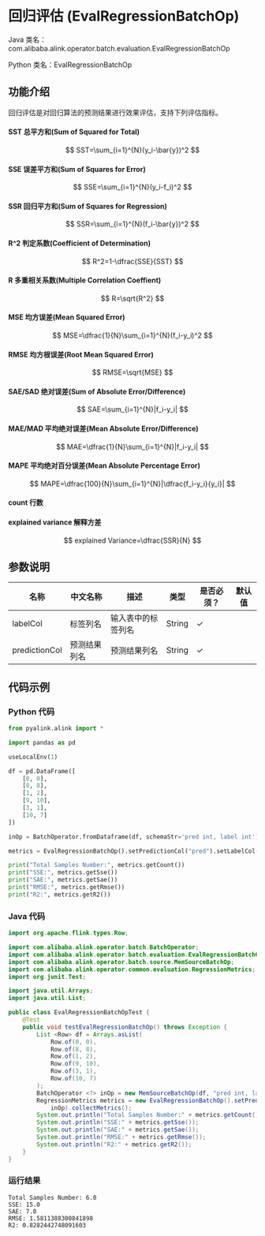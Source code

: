 # 回归评估 (EvalRegressionBatchOp)
Java 类名：com.alibaba.alink.operator.batch.evaluation.EvalRegressionBatchOp

Python 类名：EvalRegressionBatchOp


## 功能介绍
回归评估是对回归算法的预测结果进行效果评估，支持下列评估指标。

#### SST	 总平方和(Sum of Squared for Total)
$$ SST=\sum_{i=1}^{N}(y_i-\bar{y})^2 $$


#### SSE	 误差平方和(Sum of Squares for Error)
$$ SSE=\sum_{i=1}^{N}(y_i-f_i)^2 $$


#### SSR	 回归平方和(Sum of Squares for Regression)
$$ SSR=\sum_{i=1}^{N}(f_i-\bar{y})^2 $$


#### R^2	判定系数(Coefficient of Determination)
$$ R^2=1-\dfrac{SSE}{SST} $$


#### R	 多重相关系数(Multiple Correlation Coeffient)
$$ R=\sqrt{R^2} $$


#### MSE 均方误差(Mean Squared Error)
$$ MSE=\dfrac{1}{N}\sum_{i=1}^{N}(f_i-y_i)^2 $$


#### RMSE	均方根误差(Root Mean Squared Error)
$$ RMSE=\sqrt{MSE} $$


#### SAE/SAD 绝对误差(Sum of Absolute Error/Difference)
$$ SAE=\sum_{i=1}^{N}|f_i-y_i| $$


#### MAE/MAD 平均绝对误差(Mean Absolute Error/Difference)
$$ MAE=\dfrac{1}{N}\sum_{i=1}^{N}|f_i-y_i| $$


#### MAPE 	平均绝对百分误差(Mean Absolute Percentage Error)
$$ MAPE=\dfrac{100}{N}\sum_{i=1}^{N}|\dfrac{f_i-y_i}{y_i}| $$


#### count	行数

#### explained variance 解释方差
$$ explained Variance=\dfrac{SSR}{N} $$


## 参数说明
| 名称 | 中文名称 | 描述 | 类型 | 是否必须？ | 默认值 |
| --- | --- | --- | --- | --- | --- |
| labelCol | 标签列名 | 输入表中的标签列名 | String | ✓ |  |
| predictionCol | 预测结果列名 | 预测结果列名 | String | ✓ |  |



## 代码示例
### Python 代码
```python
from pyalink.alink import *

import pandas as pd

useLocalEnv(1)

df = pd.DataFrame([
    [0, 0],
    [8, 8],
    [1, 2],
    [9, 10],
    [3, 1],
    [10, 7]
])

inOp = BatchOperator.fromDataframe(df, schemaStr='pred int, label int')

metrics = EvalRegressionBatchOp().setPredictionCol("pred").setLabelCol("label").linkFrom(inOp).collectMetrics()

print("Total Samples Number:", metrics.getCount())
print("SSE:", metrics.getSse())
print("SAE:", metrics.getSae())
print("RMSE:", metrics.getRmse())
print("R2:", metrics.getR2())
```
### Java 代码
```java
import org.apache.flink.types.Row;

import com.alibaba.alink.operator.batch.BatchOperator;
import com.alibaba.alink.operator.batch.evaluation.EvalRegressionBatchOp;
import com.alibaba.alink.operator.batch.source.MemSourceBatchOp;
import com.alibaba.alink.operator.common.evaluation.RegressionMetrics;
import org.junit.Test;

import java.util.Arrays;
import java.util.List;

public class EvalRegressionBatchOpTest {
	@Test
	public void testEvalRegressionBatchOp() throws Exception {
		List <Row> df = Arrays.asList(
			Row.of(0, 0),
			Row.of(8, 8),
			Row.of(1, 2),
			Row.of(9, 10),
			Row.of(3, 1),
			Row.of(10, 7)
		);
		BatchOperator <?> inOp = new MemSourceBatchOp(df, "pred int, label int");
		RegressionMetrics metrics = new EvalRegressionBatchOp().setPredictionCol("pred").setLabelCol("label").linkFrom(
			inOp).collectMetrics();
		System.out.println("Total Samples Number:" + metrics.getCount());
		System.out.println("SSE:" + metrics.getSse());
		System.out.println("SAE:" + metrics.getSae());
		System.out.println("RMSE:" + metrics.getRmse());
		System.out.println("R2:" + metrics.getR2());
	}
}
```

### 运行结果
```
Total Samples Number: 6.0
SSE: 15.0
SAE: 7.0
RMSE: 1.5811388300841898
R2: 0.8282442748091603
```

